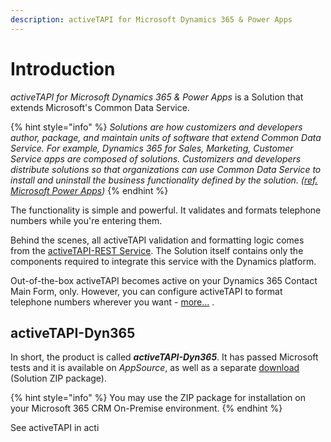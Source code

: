 ```yaml
---
description: activeTAPI for Microsoft Dynamics 365 & Power Apps
---
```


# Introduction

_activeTAPI for Microsoft Dynamics 365 & Power Apps_ is a Solution that extends Microsoft's Common Data Service.

{% hint style="info" %}
_Solutions are how customizers and developers author, package, and maintain units of software that extend Common Data Service. For example, Dynamics 365 for Sales, Marketing, Customer Service apps are composed of solutions. Customizers and developers distribute solutions so that organizations can use Common Data Service to install and uninstall the business functionality defined by the solution. \(_[_ref. Microsoft Power Apps_](https://docs.microsoft.com/en-us/powerapps/developer/common-data-service/introduction-solutions)_\)_
{% endhint %}

The functionality is simple and powerful. It validates and formats telephone numbers while you're entering them.



Behind the scenes, all activeTAPI validation and formatting logic comes from the [activeTAPI-REST Service](https://github.com/SchmidteServices/activeTAPI-Dyn365/tree/57dcfc0129991ba93a6e0a41b9b7beea4c8ee42b/docs/actrest/README.md). The Solution itself contains only the components required to integrate this service with the Dynamics platform.

Out-of-the-box activeTAPI becomes active on your Dynamics 365 Contact Main Form, only. However, you can configure activeTAPI to format telephone numbers wherever you want - [more...](../admin/) .

## activeTAPI-Dyn365

In short, the product is called _**activeTAPI-Dyn365**_. It has passed Microsoft tests and it is available on _AppSource_, as well as a separate [download](https://github.com/SchmidteServices/activeTAPI-Dyn365/tree/master/download) \(Solution ZIP package\).

{% hint style="info" %}
You may use the ZIP package for installation on your Microsoft 365 CRM On-Premise environment.
{% endhint %}

See activeTAPI in acti

